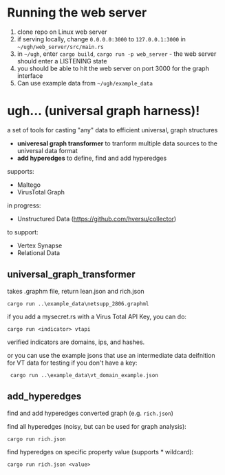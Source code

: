 # Running the web server

1. clone repo on Linux web server
2. if serving locally, change `0.0.0.0:3000` to `127.0.0.1:3000` in `~/ugh/web_server/src/main.rs`
3. in `~/ugh`, enter `cargo build`, `cargo run -p web_server` - the web server should enter a LISTENING state
4. you should be able to hit the web server on port 3000 for the graph interface
5. Can use example data from `~/ugh/example_data`

# ugh... (universal graph harness)!

a set of tools for casting "any" data to efficient universal, graph structures

- **univeresal graph transformer** to tranform multiple data sources to the universal data format
- **add hyperedges** to define, find and add hyperedges

supports:
- Maltego
- VirusTotal Graph

in progress:
- Unstructured Data (https://github.com/hversu/collector)

to support:
- Vertex Synapse
- Relational Data

## universal_graph_transformer

takes .graphm file, return lean.json and rich.json

`cargo run ..\example_data\netsupp_2806.graphml`

if you add a mysecret.rs with a Virus Total API Key, you can do:

`cargo run <indicator> vtapi`

verified indicators are domains, ips, and hashes.

or you can use the example jsons that use an intermediate data deifnition for VT data for testing if you don't have a key:

` cargo run ..\example_data\vt_domain_example.json`

## add_hyperedges
find and add hyperedges converted graph (e.g. `rich.json`)

find all hyperedges (noisy, but can be used for graph analysis):

`cargo run rich.json`

find hyperedges on specific property value (supports * wildcard):

`cargo run rich.json <value>`
